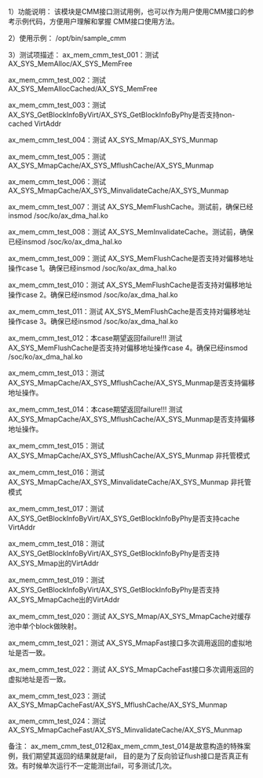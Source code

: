 1）功能说明：
该模块是CMM接口测试用例，也可以作为用户使用CMM接口的参考示例代码，方便用户理解和掌握
CMM接口使用方法。

2）使用示例：
/opt/bin/sample_cmm

3）测试项描述：
ax_mem_cmm_test_001：测试 AX_SYS_MemAlloc/AX_SYS_MemFree

ax_mem_cmm_test_002：测试 AX_SYS_MemAllocCached/AX_SYS_MemFree

ax_mem_cmm_test_003：测试 AX_SYS_GetBlockInfoByVirt/AX_SYS_GetBlockInfoByPhy是否支持non-cached VirtAddr

ax_mem_cmm_test_004：测试 AX_SYS_Mmap/AX_SYS_Munmap

ax_mem_cmm_test_005：测试 AX_SYS_MmapCache/AX_SYS_MflushCache/AX_SYS_Munmap

ax_mem_cmm_test_006：测试 AX_SYS_MmapCache/AX_SYS_MinvalidateCache/AX_SYS_Munmap

ax_mem_cmm_test_007：测试 AX_SYS_MemFlushCache。测试前，确保已经insmod /soc/ko/ax_dma_hal.ko

ax_mem_cmm_test_008：测试 AX_SYS_MemInvalidateCache。测试前，确保已经insmod /soc/ko/ax_dma_hal.ko

ax_mem_cmm_test_009：测试 AX_SYS_MemFlushCache是否支持对偏移地址操作case 1。确保已经insmod /soc/ko/ax_dma_hal.ko

ax_mem_cmm_test_010：测试 AX_SYS_MemFlushCache是否支持对偏移地址操作case 2。确保已经insmod /soc/ko/ax_dma_hal.ko

ax_mem_cmm_test_011：测试 AX_SYS_MemFlushCache是否支持对偏移地址操作case 3。确保已经insmod /soc/ko/ax_dma_hal.ko

ax_mem_cmm_test_012：本case期望返回failure!!! 测试 AX_SYS_MemFlushCache是否支持对偏移地址操作case 4。确保已经insmod /soc/ko/ax_dma_hal.ko

ax_mem_cmm_test_013：测试 AX_SYS_MmapCache/AX_SYS_MflushCache/AX_SYS_Munmap是否支持偏移地址操作。

ax_mem_cmm_test_014：本case期望返回failure!!! 测试 AX_SYS_MmapCache/AX_SYS_MflushCache/AX_SYS_Munmap是否支持偏移地址操作。

ax_mem_cmm_test_015：测试 AX_SYS_MmapCache/AX_SYS_MflushCache/AX_SYS_Munmap 非托管模式

ax_mem_cmm_test_016：测试 AX_SYS_MmapCache/AX_SYS_MinvalidateCache/AX_SYS_Munmap 非托管模式

ax_mem_cmm_test_017：测试 AX_SYS_GetBlockInfoByVirt/AX_SYS_GetBlockInfoByPhy是否支持cache VirtAddr

ax_mem_cmm_test_018：测试 AX_SYS_GetBlockInfoByVirt/AX_SYS_GetBlockInfoByPhy是否支持AX_SYS_Mmap出的VirtAddr

ax_mem_cmm_test_019：测试 AX_SYS_GetBlockInfoByVirt/AX_SYS_GetBlockInfoByPhy是否支持AX_SYS_MmapCache出的VirtAddr

ax_mem_cmm_test_020：测试 AX_SYS_Mmap/AX_SYS_MmapCache对缓存池中单个block做映射。

ax_mem_cmm_test_021：测试 AX_SYS_MmapFast接口多次调用返回的虚拟地址是否一致。

ax_mem_cmm_test_022：测试 AX_SYS_MmapCacheFast接口多次调用返回的虚拟地址是否一致。

ax_mem_cmm_test_023：测试 AX_SYS_MmapCacheFast/AX_SYS_MflushCache/AX_SYS_Munmap

ax_mem_cmm_test_024：测试 AX_SYS_MmapCacheFast/AX_SYS_MinvalidateCache/AX_SYS_Munmap

备注：
ax_mem_cmm_test_012和ax_mem_cmm_test_014是故意构造的特殊案例，我们期望其返回的结果就是fail，
目的是为了反向验证flush接口是否真正有效。有时候单次运行不一定能测出fail，可多测试几次。
